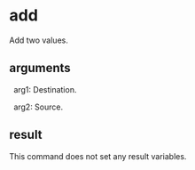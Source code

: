 
# add

Add two values.

## arguments

  arg1: Destination.
  arg2: Source.     

## result
This command does not set any result variables.
